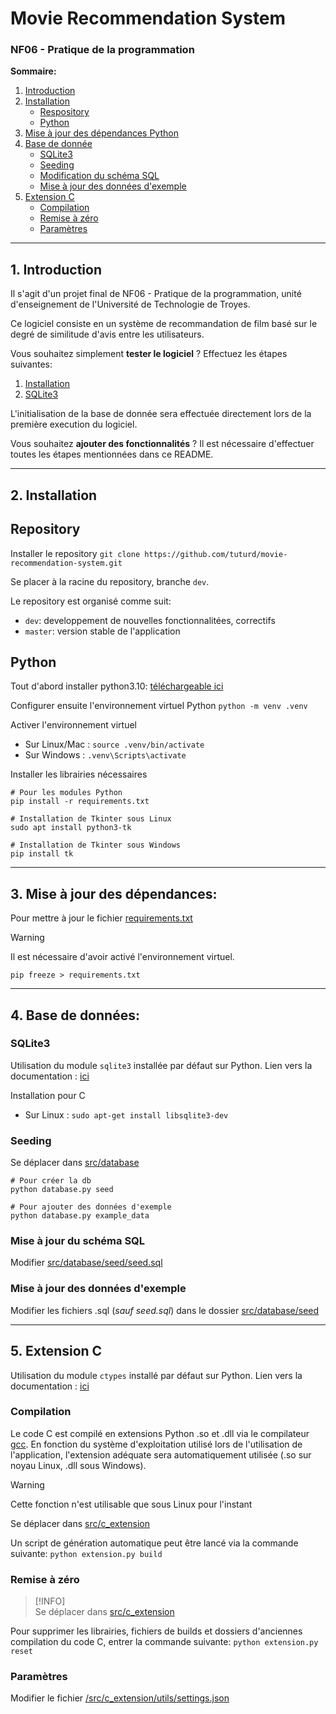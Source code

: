 # Movie Recommendation System
### NF06 - Pratique de la programmation

**Sommaire:**

1. [Introduction](#1-introduction)
2. [Installation](#2-installation)
    - [Respository](#repository)
    - [Python](#python)
3. [Mise à jour des dépendances Python](#3-mise-à-jour-des-dépendances)
4. [Base de donnée](#4-base-de-données)
    - [SQLite3](#sqlite3)
    - [Seeding](#seeding)
    - [Modification du schéma SQL](#mise-à-jour-du-schéma-sql)
    - [Mise à jour des données d'exemple](#mise-à-jour-des-données-dexemple)
5. [Extension C](#5-extension-c)
    - [Compilation](#compilation)
    - [Remise à zéro](#remise-à-zéro)
    - [Paramètres](#paramètres)

<hr>

## 1. Introduction
Il s'agit d'un projet final de NF06 - Pratique de la programmation, unité d'enseignement de l'Université de Technologie de Troyes.

Ce logiciel consiste en un système de recommandation de film basé sur le degré de similitude d'avis entre les utilisateurs.

Vous souhaitez simplement **tester le logiciel** ?
Effectuez les étapes suivantes:
1. [Installation](#2-installation)
2. [SQLite3](#sqlite3)

L'initialisation de la base de donnée sera effectuée directement lors de la première execution du logiciel.

Vous souhaitez **ajouter des fonctionnalités** ? Il est nécessaire d'effectuer toutes les étapes mentionnées dans ce README.

<hr>

## 2. Installation

## Repository

Installer le repository
`git clone https://github.com/tuturd/movie-recommendation-system.git`

Se placer à la racine du repository, branche `dev`.

Le repository est organisé comme suit:
- `dev`: developpement de nouvelles fonctionnalitées, correctifs
- `master`: version stable de l'application


## Python

Tout d'abord installer python3.10: [téléchargeable ici](https://www.python.org/downloads/)

Configurer ensuite l'environnement virtuel Python
`python -m venv .venv`

Activer l'environnement virtuel
- Sur Linux/Mac : `source .venv/bin/activate`
- Sur Windows : `.venv\Scripts\activate`

Installer les librairies nécessaires
```
# Pour les modules Python
pip install -r requirements.txt

# Installation de Tkinter sous Linux
sudo apt install python3-tk

# Installation de Tkinter sous Windows
pip install tk

```

<hr>

## 3. Mise à jour des dépendances:

Pour mettre à jour le fichier [requirements.txt](requirements.txt)
> [!WARNING]  
> Il est nécessaire d'avoir activé l'environnement virtuel.

`pip freeze > requirements.txt`

<hr>

## 4. Base de données:

### SQLite3
Utilisation du module `sqlite3` installée par défaut sur Python.
Lien vers la documentation : [ici](https://www.sqlite.org/docs.html)

Installation pour C
- Sur Linux : `sudo apt-get install libsqlite3-dev`

### Seeding
Se déplacer dans [src/database](src/database)
```
# Pour créer la db
python database.py seed

# Pour ajouter des données d'exemple
python database.py example_data
```

### Mise à jour du schéma SQL
Modifier [src/database/seed/seed.sql](src/database/seed/seed.sql)

### Mise à jour des données d'exemple
Modifier les fichiers .sql (*sauf seed.sql*) dans le dossier [src/database/seed](src/database/seed)

<hr>

## 5. Extension C
Utilisation du module `ctypes` installé par défaut sur Python.
Lien vers la documentation : [ici](https://docs.python.org/3/library/ctypes.html)

### Compilation

Le code C est compilé en extensions Python .so et .dll via le compilateur [gcc](https://www.gnu.org/).
En fonction du système d'exploitation utilisé lors de l'utilisation de l'application, l'extension adéquate sera automatiquement utilisée (.so sur noyau Linux, .dll sous Windows).

> [!WARNING]  
> Cette fonction n'est utilisable que sous Linux pour l'instant

Se déplacer dans [src/c_extension](src/c_extension)

Un script de génération automatique peut être lancé via la commande suivante:
`python extension.py build`

### Remise à zéro

> [!INFO]  
> Se déplacer dans [src/c_extension](src/c_extension)

Pour supprimer les librairies, fichiers de builds et dossiers d'anciennes compilation du code C, entrer la commande suivante:
`python extension.py reset`

### Paramètres

Modifier le fichier [/src/c_extension/utils/settings.json](/src/c_extension/utils/settings.json)